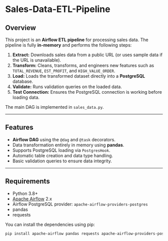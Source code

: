 # Sales-Data-ETL-Pipeline

## Overview
This project is an **Airflow ETL pipeline** for processing sales data. The pipeline is fully **in-memory** and performs the following steps:

1. **Extract:** Downloads sales data from a public URL (or uses sample data if the URL is unavailable).
2. **Transform:** Cleans, transforms, and engineers new features such as `TOTAL_REVENUE`, `EST_PROFIT`, and `HIGH_VALUE_ORDER`.
3. **Load:** Loads the transformed dataset directly into a **PostgreSQL** database.
4. **Validate:** Runs validation queries on the loaded data.
5. **Test Connection:** Ensures the PostgreSQL connection is working before loading data.

The main DAG is implemented in `sales_data.py`.

---

## Features
- **Airflow DAG** using the `@dag` and `@task` decorators.
- Data transformation entirely in memory using **pandas**.
- Supports PostgreSQL loading via `PostgresHook`.
- Automatic table creation and data type handling.
- Basic validation queries to ensure data integrity.

---

## Requirements
- Python 3.8+
- [Apache Airflow](https://airflow.apache.org/) 2.x
- Airflow PostgreSQL provider: `apache-airflow-providers-postgres`
- pandas
- requests

You can install the dependencies using pip:

```bash
pip install apache-airflow pandas requests apache-airflow-providers-postgres
